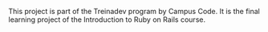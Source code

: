 This project is part of the Treinadev program by Campus Code. It is the final learning project of the Introduction to Ruby on Rails course.
